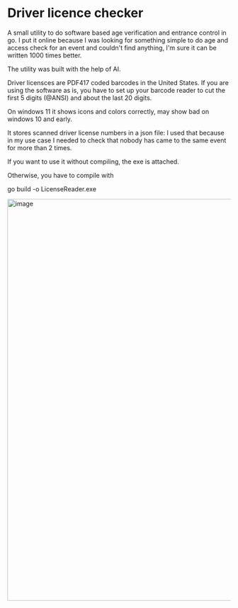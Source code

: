 # Driver licence checker
A small utility to do software based age verification and entrance control in go.
I put it online because I was looking for something simple to do age and access check for an event and couldn't find anything, I'm sure it can be written 1000 times better.

The utility was built with the help of AI.

Driver licensces are PDF417 coded barcodes in the United States.
If you are using the software as is, you have to set up your barcode reader to cut the first 5 digits (@ANSI) and about the last 20 digits.

On windows 11 it shows icons and colors correctly, may show bad on windows 10 and early.

It stores scanned driver license numbers in a json file: I used that because in my use case I needed to check that nobody has came to the same event for more than 2 times.

If you want to use it without compiling, the exe is attached.

Otherwise, you have to compile with 

go build -o LicenseReader.exe

<img width="1481" height="907" alt="image" src="https://github.com/user-attachments/assets/22ecba01-cb4b-44e3-9307-fccf111d7a53" />
